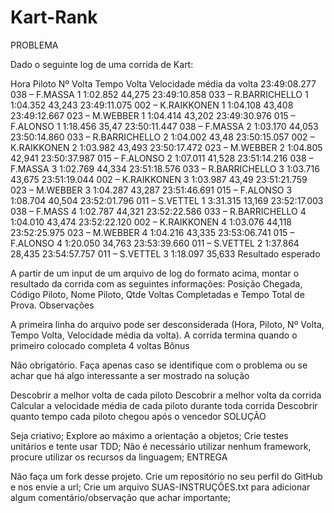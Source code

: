 # Kart-Rank

PROBLEMA

Dado o seguinte log de uma corrida de Kart:

Hora                   Piloto         Nº Volta   Tempo Volta      Velocidade média da volta
23:49:08.277      038 – F.MASSA             1     1:02.852            44,275
23:49:10.858      033 – R.BARRICHELLO       1     1:04.352            43,243
23:49:11.075      002 – K.RAIKKONEN         1     1:04.108            43,408
23:49:12.667      023 – M.WEBBER            1     1:04.414            43,202
23:49:30.976      015 – F.ALONSO            1     1:18.456            35,47
23:50:11.447      038 – F.MASSA             2     1:03.170            44,053
23:50:14.860      033 – R.BARRICHELLO       2     1:04.002            43,48
23:50:15.057      002 – K.RAIKKONEN         2     1:03.982            43,493
23:50:17.472      023 – M.WEBBER            2     1:04.805            42,941
23:50:37.987      015 – F.ALONSO            2     1:07.011            41,528
23:51:14.216      038 – F.MASSA             3     1:02.769            44,334
23:51:18.576      033 – R.BARRICHELLO       3     1:03.716            43,675
23:51:19.044      002 – K.RAIKKONEN         3     1:03.987            43,49
23:51:21.759      023 – M.WEBBER            3     1:04.287            43,287
23:51:46.691      015 – F.ALONSO            3     1:08.704            40,504
23:52:01.796      011 – S.VETTEL            1     3:31.315            13,169
23:52:17.003      038 – F.MASS              4     1:02.787            44,321
23:52:22.586      033 – R.BARRICHELLO       4     1:04.010            43,474
23:52:22.120      002 – K.RAIKKONEN         4     1:03.076            44,118
23:52:25.975      023 – M.WEBBER            4     1:04.216            43,335
23:53:06.741      015 – F.ALONSO            4     1:20.050            34,763
23:53:39.660      011 – S.VETTEL            2     1:37.864            28,435
23:54:57.757      011 – S.VETTEL            3     1:18.097            35,633
Resultado esperado

A partir de um input de um arquivo de log do formato acima, montar o resultado da corrida com as seguintes informações: Posição Chegada, Código Piloto, Nome Piloto, Qtde Voltas Completadas e Tempo Total de Prova.
Observações

A primeira linha do arquivo pode ser desconsiderada (Hora, Piloto, Nº Volta, Tempo Volta, Velocidade média da volta).
A corrida termina quando o primeiro colocado completa 4 voltas
Bônus

Não obrigatório. Faça apenas caso se identifique com o problema ou se achar que há algo interessante a ser mostrado na solução

Descobrir a melhor volta de cada piloto
Descobrir a melhor volta da corrida
Calcular a velocidade média de cada piloto durante toda corrida
Descobrir quanto tempo cada piloto chegou após o vencedor
SOLUÇÃO

Seja criativo;
Explore ao máximo a orientação a objetos;
Crie testes unitários e tente usar TDD;
Não é necessário utilizar nenhum framework, procure utilizar os recursos da linguagem;
ENTREGA

Não faça um fork desse projeto. Crie um repositório no seu perfil do GitHub e nos envie a url;
Crie um arquivo SUAS-INSTRUÇÕES.txt para adicionar algum comentário/observação que achar importante;
